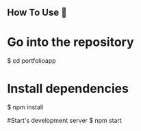 

## How To Use 🔧

# Go into the repository
$ cd portfolioapp

# Install dependencies
$ npm install

#Start's development server
$ npm start







